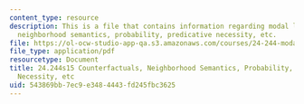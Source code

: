 ```yaml
---
content_type: resource
description: This is a file that contains information regarding modal logic counterfactuals,
  neighborhood semantics, probability, predicative necessity, etc.
file: https://ol-ocw-studio-app-qa.s3.amazonaws.com/courses/24-244-modal-logic-spring-2015/543869bb7ec9e3484443fd245fbc3625_MIT24_244S15_Counterfact.pdf
file_type: application/pdf
resourcetype: Document
title: 24.244s15 Counterfactuals, Neighborhood Semantics, Probability, Predicative
  Necessity, etc
uid: 543869bb-7ec9-e348-4443-fd245fbc3625
---
```

